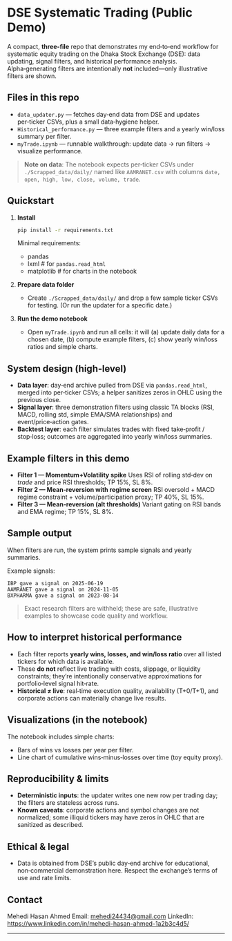 # DSE Systematic Trading (Public Demo)

A compact, **three‑file** repo that demonstrates my end‑to‑end workflow for systematic equity trading on the Dhaka Stock Exchange (DSE): data updating, signal filters, and historical performance analysis. Alpha‑generating filters are intentionally **not** included—only illustrative filters are shown.

## Files in this repo

* `data_updater.py` — fetches day‑end data from DSE and updates per‑ticker CSVs, plus a small data‑hygiene helper.
* `Historical_performance.py` — three example filters and a yearly win/loss summary per filter.
* `myTrade.ipynb` — runnable walkthrough: update data → run filters → visualize performance.

> **Note on data**: The notebook expects per‑ticker CSVs under `./Scrapped_data/daily/` named like `AAMRANET.csv` with columns `date, open, high, low, close, volume, trade`.

## Quickstart

1. **Install**

   ```bash
   pip install -r requirements.txt
   ```

   Minimal requirements:

   * pandas
   * lxml  # for `pandas.read_html`
   * matplotlib  # for charts in the notebook

2. **Prepare data folder**

   * Create `./Scrapped_data/daily/` and drop a few sample ticker CSVs for testing. (Or run the updater for a specific date.)

3. **Run the demo notebook**

   * Open `myTrade.ipynb` and run all cells: it will (a) update daily data for a chosen date, (b) compute example filters, (c) show yearly win/loss ratios and simple charts.

## System design (high‑level)

* **Data layer**: day‑end archive pulled from DSE via `pandas.read_html`, merged into per‑ticker CSVs; a helper sanitizes zeros in OHLC using the previous close.
* **Signal layer**: three demonstration filters using classic TA blocks (RSI, MACD, rolling std, simple EMA/SMA relationships) and event/price‑action gates.
* **Backtest layer**: each filter simulates trades with fixed take‑profit / stop‑loss; outcomes are aggregated into yearly win/loss summaries.

## Example filters in this demo

* **Filter 1 — Momentum+Volatility spike**
  Uses RSI of rolling std‑dev on *trade* and price RSI thresholds; TP 15%, SL 8%.
* **Filter 2 — Mean‑reversion with regime screen**
  RSI oversold + MACD regime constraint + volume/participation proxy; TP 40%, SL 15%.
* **Filter 3 — Mean‑reversion (alt thresholds)**
  Variant gating on RSI bands and EMA regime; TP 15%, SL 8%.  

## Sample output

When filters are run, the system prints sample signals and yearly summaries.

Example signals:
```text
IBP gave a signal on 2025-06-19
AAMRANET gave a signal on 2024-11-05
BXPHARMA gave a signal on 2023-08-14  

```
> Exact research filters are withheld; these are safe, illustrative examples to showcase code quality and workflow.

## How to interpret historical performance

* Each filter reports **yearly wins, losses, and win/loss ratio** over all listed tickers for which data is available.
* These **do not** reflect live trading with costs, slippage, or liquidity constraints; they’re intentionally conservative approximations for portfolio‑level signal hit‑rate.
* **Historical ≠ live**: real‑time execution quality, availability (T+0/T+1), and corporate actions can materially change live results.

## Visualizations (in the notebook)

The notebook includes simple charts:

* Bars of wins vs losses per year per filter.
* Line chart of cumulative wins‑minus‑losses over time (toy equity proxy).

## Reproducibility & limits

* **Deterministic inputs**: the updater writes one new row per trading day; the filters are stateless across runs.
* **Known caveats**: corporate actions and symbol changes are not normalized; some illiquid tickers may have zeros in OHLC that are sanitized as described.

## Ethical & legal

* Data is obtained from DSE’s public day‑end archive for educational, non‑commercial demonstration here. Respect the exchange’s terms of use and rate limits.

## Contact

Mehedi Hasan Ahmed
Email: [mehedi24434@gmail.com](mailto:mehedi24434@gmail.com)
LinkedIn: <https://www.linkedin.com/in/mehedi-hasan-ahmed-1a2b3c4d5/>

---


